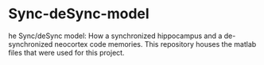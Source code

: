 # Sync-deSync-model
he Sync/deSync model: How a synchronized hippocampus and a de-synchronized neocortex code memories. This repository houses the matlab files that were used for this project.

